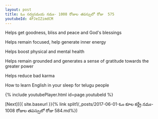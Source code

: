 ```yaml
---
layout: post
title: ఓం సర్వసమయ నమః- 1008 రోజుల తపస్సులో రోజు  575
youtubeId: 4PJeIZimdCM
---
```

 
 
Helps get goodness, bliss and peace and God's blessings
 
Helps remain focused, help generate inner energy 
 
Helps boost physical and mental health 
 
Helps remain grounded and generates a sense of gratitude towards the greater power 
 
Helps reduce bad karma
 
How to learn English in your sleep for telugu people
 
 
 
 


{% include youtubePlayer.html id=page.youtubeId %}
 
[Next]({{ site.baseurl }}{% link split1/_posts/2017-06-01-ఓం కూల కర్త్రే నమః- 1008 రోజుల తపస్సులో రోజు  584.md%})
 
